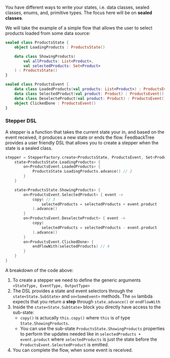 You have different ways to write your states, i.e. data classes, sealed classes, enums, and, primitive types. The focus here will be on **sealed classes**.

We will take the example of a simple flow that allows the user to select products loaded from some data source:

```kotlin
sealed class ProductsState {
    object LoadingProducts : ProductsState()

    data class ShowingProducts(
        val allProducts: List<Product>,
        val selectedProducts: Set<Product>
    ) : ProductsState()
}

sealed class ProductsEvent {
    data class LoadedProducts(val products: List<Product>) : ProductsEvent()
    data class SelectedProduct(val product: Product) : ProductsEvent()
    data class DeselecteProduct(val product: Product) : ProductsEvent()
    object ClickedDone : ProductsEvent()
}
```

### Stepper DSL

A stepper is a function that takes the current state your in, and based on the event received, it produces a new state or ends the flow.
FeedbackTree provides a user friendly DSL that allows you to create a stepper when the state is a sealed class. 

```kotlin
stepper = StepperFactory.create<ProductsState, ProductsEvent, Set<Product>> { // 1
    state<ProductsState.LoadingProducts> {
        on<ProductsEvent.LoadedProducts> {
            ProductsState.LoadingProducts.advance() // 2
        }
    }

    state<ProductsState.ShowingProducts> {
        on<ProductsEvent.SelectedProduct> { event ->
            copy( // 3
                selectedProducts = selectedProducts + event.product
            ).advance()
        }
        on<ProductsEvent.DeselecteProduct> { event ->
            copy(
                selectedProducts = selectedProducts - event.product
            ).advance()
        }
        on<ProductsEvent.ClickedDone> {
            endFlowWith(selectedProducts) // 4
        }
    }
}
```

A breakdown of the code above:

1. To create a stepper we need to define the generic arguments `<StateType, EventType, OutputType>`
2. The DSL provides a state and event selectors through the `state<State.SubState>` and `on<SomeEvent>` methods. The `on` lambda expects that you return a **step** through `state.advance()`  or `endFlowWith`
3. Inside the `state<State.SubState>` block you directly have access to the sub-state:
   - `copy()` is actucally `this.copy()` where `this` is of type `State.ShowingProducts`. 
   - You can use the sub-state `ProductsState.ShowingProducts` properties to perform the updates needed like in `selectedProducts + event.product` where `selectedProducts` is just the state before the `ProductsEvent.SelectedProduct`  is emitted.
4. You can complete the flow, when some event is received. 

